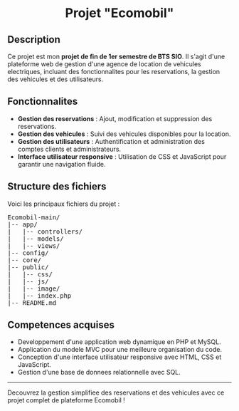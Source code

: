 <h1 align="center">Projet "Ecomobil"</h1>

<h2>Description</h2>
<p>Ce projet est mon <strong>projet de fin de 1er semestre de BTS SIO</strong>. Il s'agit d'une plateforme web de gestion d'une agence de location de vehicules electriques, incluant des fonctionnalites pour les reservations, la gestion des vehicules et des utilisateurs.</p>

<h2>Fonctionnalites</h2>
<ul>
  <li><strong>Gestion des reservations</strong> : Ajout, modification et suppression des reservations.</li>
  <li><strong>Gestion des vehicules</strong> : Suivi des vehicules disponibles pour la location.</li>
  <li><strong>Gestion des utilisateurs</strong> : Authentification et administration des comptes clients et administrateurs.</li>
  <li><strong>Interface utilisateur responsive</strong> : Utilisation de CSS et JavaScript pour garantir une navigation fluide.</li>
</ul>

<h2>Structure des fichiers</h2>
<p>Voici les principaux fichiers du projet :</p>
<pre>
Ecomobil-main/
|-- app/
|   |-- controllers/
|   |-- models/
|   |-- views/
|-- config/
|-- core/
|-- public/
|   |-- css/
|   |-- js/
|   |-- image/
|   |-- index.php
|-- README.md
</pre>

<h2>Competences acquises</h2>
<ul>
  <li>Developpement d'une application web dynamique en PHP et MySQL.</li>
  <li>Application du modele MVC pour une meilleure organisation du code.</li>
  <li>Conception d'une interface utilisateur responsive avec HTML, CSS et JavaScript.</li>
  <li>Gestion d'une base de donnees relationnelle avec SQL.</li>
</ul>

<hr>
<p>Decouvrez la gestion simplifiee des reservations et des vehicules avec ce projet complet de plateforme Ecomobil !</p>
